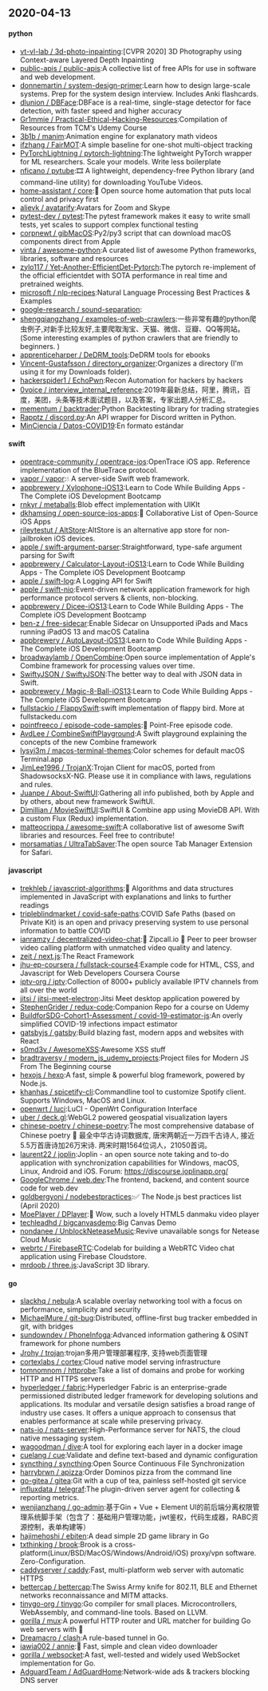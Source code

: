 ## 2020-04-13

#### python
* [vt-vl-lab / 3d-photo-inpainting](https://github.com/vt-vl-lab/3d-photo-inpainting):[CVPR 2020] 3D Photography using Context-aware Layered Depth Inpainting
* [public-apis / public-apis](https://github.com/public-apis/public-apis):A collective list of free APIs for use in software and web development.
* [donnemartin / system-design-primer](https://github.com/donnemartin/system-design-primer):Learn how to design large-scale systems. Prep for the system design interview. Includes Anki flashcards.
* [dlunion / DBFace](https://github.com/dlunion/DBFace):DBFace is a real-time, single-stage detector for face detection, with faster speed and higher accuracy
* [Gr1mmie / Practical-Ethical-Hacking-Resources](https://github.com/Gr1mmie/Practical-Ethical-Hacking-Resources):Compilation of Resources from TCM's Udemy Course
* [3b1b / manim](https://github.com/3b1b/manim):Animation engine for explanatory math videos
* [ifzhang / FairMOT](https://github.com/ifzhang/FairMOT):A simple baseline for one-shot multi-object tracking
* [PyTorchLightning / pytorch-lightning](https://github.com/PyTorchLightning/pytorch-lightning):The lightweight PyTorch wrapper for ML researchers. Scale your models. Write less boilerplate
* [nficano / pytube](https://github.com/nficano/pytube):🎞
A lightweight, dependency-free Python library (and command-line utility) for downloading YouTube Videos.
* [home-assistant / core](https://github.com/home-assistant/core):🏡
Open source home automation that puts local control and privacy first
* [alievk / avatarify](https://github.com/alievk/avatarify):Avatars for Zoom and Skype
* [pytest-dev / pytest](https://github.com/pytest-dev/pytest):The pytest framework makes it easy to write small tests, yet scales to support complex functional testing
* [corpnewt / gibMacOS](https://github.com/corpnewt/gibMacOS):Py2/py3 script that can download macOS components direct from Apple
* [vinta / awesome-python](https://github.com/vinta/awesome-python):A curated list of awesome Python frameworks, libraries, software and resources
* [zylo117 / Yet-Another-EfficientDet-Pytorch](https://github.com/zylo117/Yet-Another-EfficientDet-Pytorch):The pytorch re-implement of the official efficientdet with SOTA performance in real time and pretrained weights.
* [microsoft / nlp-recipes](https://github.com/microsoft/nlp-recipes):Natural Language Processing Best Practices & Examples
* [google-research / sound-separation](https://github.com/google-research/sound-separation):
* [shengqiangzhang / examples-of-web-crawlers](https://github.com/shengqiangzhang/examples-of-web-crawlers):一些非常有趣的python爬虫例子,对新手比较友好,主要爬取淘宝、天猫、微信、豆瓣、QQ等网站。(Some interesting examples of python crawlers that are friendly to beginners. )
* [apprenticeharper / DeDRM_tools](https://github.com/apprenticeharper/DeDRM_tools):DeDRM tools for ebooks
* [Vincent-Gustafsson / directory_organizer](https://github.com/Vincent-Gustafsson/directory_organizer):Organizes a directory (I'm using it for my Downloads folder).
* [hackerspider1 / EchoPwn](https://github.com/hackerspider1/EchoPwn):Recon Automation for hackers by hackers
* [0voice / interview_internal_reference](https://github.com/0voice/interview_internal_reference):2019年最新总结，阿里，腾讯，百度，美团，头条等技术面试题目，以及答案，专家出题人分析汇总。
* [mementum / backtrader](https://github.com/mementum/backtrader):Python Backtesting library for trading strategies
* [Rapptz / discord.py](https://github.com/Rapptz/discord.py):An API wrapper for Discord written in Python.
* [MinCiencia / Datos-COVID19](https://github.com/MinCiencia/Datos-COVID19):En formato estándar

#### swift
* [opentrace-community / opentrace-ios](https://github.com/opentrace-community/opentrace-ios):OpenTrace iOS app. Reference implementation of the BlueTrace protocol.
* [vapor / vapor](https://github.com/vapor/vapor):💧
A server-side Swift web framework.
* [appbrewery / Xylophone-iOS13](https://github.com/appbrewery/Xylophone-iOS13):Learn to Code While Building Apps - The Complete iOS Development Bootcamp
* [rnkyr / metaballs](https://github.com/rnkyr/metaballs):Blob effect implementation with UIKIt
* [dkhamsing / open-source-ios-apps](https://github.com/dkhamsing/open-source-ios-apps):📱
Collaborative List of Open-Source iOS Apps
* [rileytestut / AltStore](https://github.com/rileytestut/AltStore):AltStore is an alternative app store for non-jailbroken iOS devices.
* [apple / swift-argument-parser](https://github.com/apple/swift-argument-parser):Straightforward, type-safe argument parsing for Swift
* [appbrewery / Calculator-Layout-iOS13](https://github.com/appbrewery/Calculator-Layout-iOS13):Learn to Code While Building Apps - The Complete iOS Development Bootcamp
* [apple / swift-log](https://github.com/apple/swift-log):A Logging API for Swift
* [apple / swift-nio](https://github.com/apple/swift-nio):Event-driven network application framework for high performance protocol servers & clients, non-blocking.
* [appbrewery / Dicee-iOS13](https://github.com/appbrewery/Dicee-iOS13):Learn to Code While Building Apps - The Complete iOS Development Bootcamp
* [ben-z / free-sidecar](https://github.com/ben-z/free-sidecar):Enable Sidecar on Unsupported iPads and Macs running iPadOS 13 and macOS Catalina
* [appbrewery / AutoLayout-iOS13](https://github.com/appbrewery/AutoLayout-iOS13):Learn to Code While Building Apps - The Complete iOS Development Bootcamp
* [broadwaylamb / OpenCombine](https://github.com/broadwaylamb/OpenCombine):Open source implementation of Apple's Combine framework for processing values over time.
* [SwiftyJSON / SwiftyJSON](https://github.com/SwiftyJSON/SwiftyJSON):The better way to deal with JSON data in Swift.
* [appbrewery / Magic-8-Ball-iOS13](https://github.com/appbrewery/Magic-8-Ball-iOS13):Learn to Code While Building Apps - The Complete iOS Development Bootcamp
* [fullstackio / FlappySwift](https://github.com/fullstackio/FlappySwift):swift implementation of flappy bird. More at fullstackedu.com
* [pointfreeco / episode-code-samples](https://github.com/pointfreeco/episode-code-samples):💾
Point-Free episode code.
* [AvdLee / CombineSwiftPlayground](https://github.com/AvdLee/CombineSwiftPlayground):A Swift playground explaining the concepts of the new Combine framework
* [lysyi3m / macos-terminal-themes](https://github.com/lysyi3m/macos-terminal-themes):Color schemes for default macOS Terminal.app
* [JimLee1996 / TrojanX](https://github.com/JimLee1996/TrojanX):Trojan Client for macOS, ported from ShadowsocksX-NG. Please use it in compliance with laws, regulations and rules.
* [Juanpe / About-SwiftUI](https://github.com/Juanpe/About-SwiftUI):Gathering all info published, both by Apple and by others, about new framework SwiftUI.
* [Dimillian / MovieSwiftUI](https://github.com/Dimillian/MovieSwiftUI):SwiftUI & Combine app using MovieDB API. With a custom Flux (Redux) implementation.
* [matteocrippa / awesome-swift](https://github.com/matteocrippa/awesome-swift):A collaborative list of awesome Swift libraries and resources. Feel free to contribute!
* [morsamatias / UltraTabSaver](https://github.com/morsamatias/UltraTabSaver):The open source Tab Manager Extension for Safari.

#### javascript
* [trekhleb / javascript-algorithms](https://github.com/trekhleb/javascript-algorithms):📝
Algorithms and data structures implemented in JavaScript with explanations and links to further readings
* [tripleblindmarket / covid-safe-paths](https://github.com/tripleblindmarket/covid-safe-paths):COVID Safe Paths (based on Private Kit) is an open and privacy preserving system to use personal information to battle COVID
* [ianramzy / decentralized-video-chat](https://github.com/ianramzy/decentralized-video-chat):🚀
Zipcall.io
🚀
Peer to peer browser video calling platform with unmatched video quality and latency.
* [zeit / next.js](https://github.com/zeit/next.js):The React Framework
* [jhu-ep-coursera / fullstack-course4](https://github.com/jhu-ep-coursera/fullstack-course4):Example code for HTML, CSS, and Javascript for Web Developers Coursera Course
* [iptv-org / iptv](https://github.com/iptv-org/iptv):Collection of 8000+ publicly available IPTV channels from all over the world
* [jitsi / jitsi-meet-electron](https://github.com/jitsi/jitsi-meet-electron):Jitsi Meet desktop application powered by
* [StephenGrider / redux-code](https://github.com/StephenGrider/redux-code):Companion Repo for a course on Udemy
* [BuildforSDG-Cohort1-Assessment / covid-19-estimator-js](https://github.com/BuildforSDG-Cohort1-Assessment/covid-19-estimator-js):An overly simplified COVID-19 infections impact estimator
* [gatsbyjs / gatsby](https://github.com/gatsbyjs/gatsby):Build blazing fast, modern apps and websites with React
* [s0md3v / AwesomeXSS](https://github.com/s0md3v/AwesomeXSS):Awesome XSS stuff
* [bradtraversy / modern_js_udemy_projects](https://github.com/bradtraversy/modern_js_udemy_projects):Project files for Modern JS From The Beginning course
* [hexojs / hexo](https://github.com/hexojs/hexo):A fast, simple & powerful blog framework, powered by Node.js.
* [khanhas / spicetify-cli](https://github.com/khanhas/spicetify-cli):Commandline tool to customize Spotify client. Supports Windows, MacOS and Linux.
* [openwrt / luci](https://github.com/openwrt/luci):LuCI - OpenWrt Configuration Interface
* [uber / deck.gl](https://github.com/uber/deck.gl):WebGL2 powered geospatial visualization layers
* [chinese-poetry / chinese-poetry](https://github.com/chinese-poetry/chinese-poetry):The most comprehensive database of Chinese poetry
🧶
最全中华古诗词数据库, 唐宋两朝近一万四千古诗人, 接近5.5万首唐诗加26万宋诗. 两宋时期1564位词人，21050首词。
* [laurent22 / joplin](https://github.com/laurent22/joplin):Joplin - an open source note taking and to-do application with synchronization capabilities for Windows, macOS, Linux, Android and iOS. Forum: https://discourse.joplinapp.org/
* [GoogleChrome / web.dev](https://github.com/GoogleChrome/web.dev):The frontend, backend, and content source code for web.dev
* [goldbergyoni / nodebestpractices](https://github.com/goldbergyoni/nodebestpractices):✅
The Node.js best practices list (April 2020)
* [MoePlayer / DPlayer](https://github.com/MoePlayer/DPlayer):🍭
Wow, such a lovely HTML5 danmaku video player
* [techleadhd / bigcanvasdemo](https://github.com/techleadhd/bigcanvasdemo):Big Canvas Demo
* [nondanee / UnblockNeteaseMusic](https://github.com/nondanee/UnblockNeteaseMusic):Revive unavailable songs for Netease Cloud Music
* [webrtc / FirebaseRTC](https://github.com/webrtc/FirebaseRTC):Codelab for building a WebRTC Video chat application using Firebase Cloudstore.
* [mrdoob / three.js](https://github.com/mrdoob/three.js):JavaScript 3D library.

#### go
* [slackhq / nebula](https://github.com/slackhq/nebula):A scalable overlay networking tool with a focus on performance, simplicity and security
* [MichaelMure / git-bug](https://github.com/MichaelMure/git-bug):Distributed, offline-first bug tracker embedded in git, with bridges
* [sundowndev / PhoneInfoga](https://github.com/sundowndev/PhoneInfoga):Advanced information gathering & OSINT framework for phone numbers
* [Jrohy / trojan](https://github.com/Jrohy/trojan):trojan多用户管理部署程序, 支持web页面管理
* [cortexlabs / cortex](https://github.com/cortexlabs/cortex):Cloud native model serving infrastructure
* [tomnomnom / httprobe](https://github.com/tomnomnom/httprobe):Take a list of domains and probe for working HTTP and HTTPS servers
* [hyperledger / fabric](https://github.com/hyperledger/fabric):Hyperledger Fabric is an enterprise-grade permissioned distributed ledger framework for developing solutions and applications. Its modular and versatile design satisfies a broad range of industry use cases. It offers a unique approach to consensus that enables performance at scale while preserving privacy.
* [nats-io / nats-server](https://github.com/nats-io/nats-server):High-Performance server for NATS, the cloud native messaging system.
* [wagoodman / dive](https://github.com/wagoodman/dive):A tool for exploring each layer in a docker image
* [cuelang / cue](https://github.com/cuelang/cue):Validate and define text-based and dynamic configuration
* [syncthing / syncthing](https://github.com/syncthing/syncthing):Open Source Continuous File Synchronization
* [harrybrwn / apizza](https://github.com/harrybrwn/apizza):Order Dominos pizza from the command line
* [go-gitea / gitea](https://github.com/go-gitea/gitea):Git with a cup of tea, painless self-hosted git service
* [influxdata / telegraf](https://github.com/influxdata/telegraf):The plugin-driven server agent for collecting & reporting metrics.
* [wenjianzhang / go-admin](https://github.com/wenjianzhang/go-admin):基于Gin + Vue + Element UI的前后端分离权限管理系统脚手架（包含了：基础用户管理功能，jwt鉴权，代码生成器，RABC资源控制，表单构建等）
* [hajimehoshi / ebiten](https://github.com/hajimehoshi/ebiten):A dead simple 2D game library in Go
* [txthinking / brook](https://github.com/txthinking/brook):Brook is a cross-platform(Linux/BSD/MacOS/Windows/Android/iOS) proxy/vpn software. Zero-Configuration.
* [caddyserver / caddy](https://github.com/caddyserver/caddy):Fast, multi-platform web server with automatic HTTPS
* [bettercap / bettercap](https://github.com/bettercap/bettercap):The Swiss Army knife for 802.11, BLE and Ethernet networks reconnaissance and MITM attacks.
* [tinygo-org / tinygo](https://github.com/tinygo-org/tinygo):Go compiler for small places. Microcontrollers, WebAssembly, and command-line tools. Based on LLVM.
* [gorilla / mux](https://github.com/gorilla/mux):A powerful HTTP router and URL matcher for building Go web servers with
🦍
* [Dreamacro / clash](https://github.com/Dreamacro/clash):A rule-based tunnel in Go.
* [iawia002 / annie](https://github.com/iawia002/annie):👾
Fast, simple and clean video downloader
* [gorilla / websocket](https://github.com/gorilla/websocket):A fast, well-tested and widely used WebSocket implementation for Go.
* [AdguardTeam / AdGuardHome](https://github.com/AdguardTeam/AdGuardHome):Network-wide ads & trackers blocking DNS server
